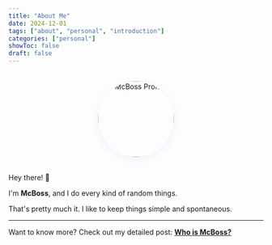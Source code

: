 ```yaml
---
title: "About Me"
date: 2024-12-01
tags: ["about", "personal", "introduction"]
categories: ["personal"]
showToc: false
draft: false
---
```


<div style="text-align: center; margin: 2rem 0;">
  <img src="/images/og-image.png" alt="McBoss Profile" style="width: 150px; height: 150px; border-radius: 50%; object-fit: cover; border: 3px solid var(--primary); box-shadow: 0 4px 16px rgba(180, 200, 255, 0.2);">
</div>

Hey there! 👋

I'm **McBoss**, and I do every kind of random things.

That's pretty much it. I like to keep things simple and spontaneous.

---

Want to know more? Check out my detailed post: **[Who is McBoss?](/posts/who-is-mcboss/)**
